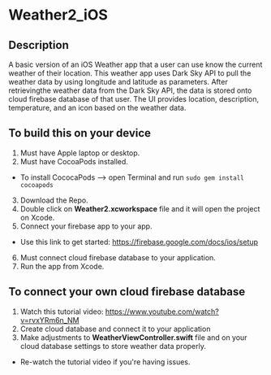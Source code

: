 # Weather2_iOS
## Description
A basic version of an iOS Weather app that a user can use know the current weather of their location. 
This weather app uses Dark Sky API to pull the weather data by using longitude and latitude as parameters. 
After retrievingthe weather data from the Dark Sky API, the data is stored onto cloud firebase database of that
user. The UI provides location, description, temperature, and an icon based on the weather data.

## To build this on your device
1. Must have Apple laptop or desktop.
2. Must have CocoaPods installed. 
  - To install CococaPods --> open Terminal and run `sudo gem install cocoapods`
3. Download the Repo.
4. Double click on **Weather2.xcworkspace** file and it will open the project on Xcode.
5. Connect your firebase app to your app.
  - Use this link to get started: https://firebase.google.com/docs/ios/setup
6. Must connect cloud firebase database to your application.
7. Run the app from Xcode.

## To connect your own cloud firebase database
1. Watch this tutorial video: https://www.youtube.com/watch?v=rvxYRm6n_NM
2. Create cloud database and connect it to your application
3. Make adjustments to **WeatherViewController.swift** file and on your cloud database settings to store weather data properly. 
  - Re-watch the tutorial video if you're having issues.
